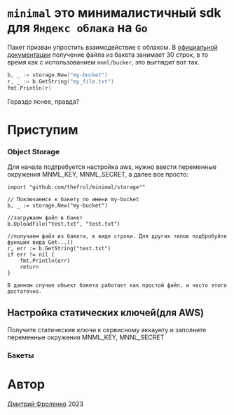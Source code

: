 # `minimal` это минималистичный sdk для `Яндекс облака` на `Go`

Пакет призван упростить взаимодействие с облаком. В [официальной документации](https://cloud.yandex.ru/docs/storage/tools/aws-sdk-go) получение файла из бакета занимает 30 строк, в то время как с использованием `mnml/bucker`, это выглядит вот так. 

```go
b, _ := storage.New("my-bucket")
r, _ := b.GetString("my_file.txt")
fmt.Println(r)
```

Гораздо яснее, правда?

# Приступим

### Object Storage

Для начала подтребуется настройка aws, нужно ввести переменные окружения MNML_KEY, MNML_SECRET, а далее все просто:

```
import "github.com/thefrol/minimal/storage""

// Поключаемся к бакету по имени my-bucket
b, _ := storage.New("my-bucket")

//загружаем файл в бакет
b.UploadFile("test.txt", "test.txt")

//получаем файл из бакета, в виде строки. Для других типов подбробуйте функции вида Get...()
r, err := b.GetString("test.txt")
if err != nil {
	fmt.Println(err)
	return
}

В данном случае объект бакета работает как простой файл, и часто этого достаточно. 

```

## Настройка статических ключей(для AWS)

Получите статические ключи к сервисному аккаунту и заполните переменные окружения MNML_KEY, MNNL_SECRET

### Бакеты

# Автор 

[Дмитрий Фроленко](https://github.com/thefrol) 2023

